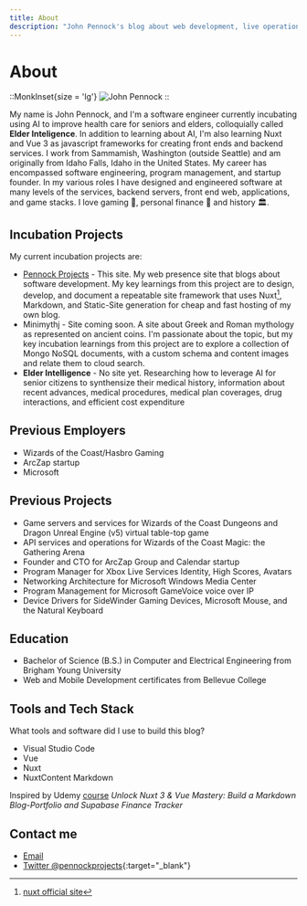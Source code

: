 ```yaml
---
title: About
description: "John Pennock's blog about web development, live operations, and integrating with artificial intelligence"
--- 
```


# About

::MonkInset{size = 'lg'}
![John Pennock](/images/johnpennockbiz.jpg)
::

My name is John Pennock, and I'm a software engineer currently incubating using AI to improve health care for seniors and elders, colloquially called **Elder Inteligence**. In addition to learning about AI, I'm also learning Nuxt and Vue 3 as javascript frameworks for creating front ends and backend services. I work from Sammamish, Washington (outside Seattle) and am originally from Idaho Falls, Idaho in the United States. My career has encompassed software engineering, program management, and startup founder. In my various roles I have designed and engineered software at many levels of the services, backend servers, front end web, applications, and game stacks. I love gaming 🐉, personal finance 💸 and history 🏛️.

## Incubation Projects

My current incubation projects are:

- [Pennock Projects](http://www.pennocks.net) - This site.  My web presence site that blogs about software development. My key learnings from this project are to design, develop, and document a repeatable site framework that uses Nuxt[^1], Markdown, and Static-Site generation for cheap and fast hosting of my own blog.
- Minimythj - Site coming soon. A site about Greek and Roman mythology as represented on ancient coins. I'm passionate about the topic, but my key incubation learnings from this project are to explore a collection of Mongo NoSQL documents, with a custom schema and content images and relate them to cloud search.
- **Elder Intelligence** - No site yet.  Researching how to leverage AI for senior citizens to synthensize their medical history, information about recent advances, medical procedures, medical plan coverages, drug interactions, and efficient cost expenditure

[^1]: [nuxt official site](http://nuxt.com)

## Previous Employers
- Wizards of the Coast/Hasbro Gaming
- ArcZap startup
- Microsoft

## Previous Projects
- Game servers and services for Wizards of the Coast Dungeons and Dragon Unreal Engine (v5) virtual table-top game
- API services and operations for Wizards of the Coast Magic: the Gathering Arena
- Founder and CTO for ArcZap Group and Calendar startup
- Program Manager for Xbox Live Services Identity, High Scores, Avatars
- Networking Architecture for Microsoft Windows Media Center
- Program Management for Microsoft GameVoice voice over IP
- Device Drivers for SideWinder Gaming Devices, Microsoft Mouse, and the Natural Keyboard

## Education
- Bachelor of Science (B.S.) in Computer and Electrical Engineering from Brigham Young University
- Web and Mobile Development certificates from Bellevue College

## Tools and Tech Stack

What tools and software did I use to build this blog?

- Visual Studio Code
- Vue
- Nuxt
- NuxtContent Markdown

Inspired by Udemy [course](https://www.udemy.com/course/master-nuxt-full-stack-complete-guide/learn/lecture/40391596#overview) *Unlock Nuxt 3 & Vue Mastery: Build a Markdown Blog-Portfolio and Supabase Finance Tracker*

## Contact me
- [Email](mailto:pennockprojects@gmail.com)
- [Twitter @pennockprojects](https://twitter.com/PennockProjects){:target="_blank"}